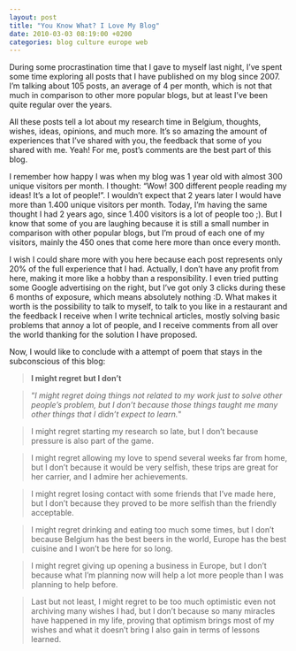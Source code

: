 ```yaml
---
layout: post
title: "You Know What? I Love My Blog"
date: 2010-03-03 08:19:00 +0200
categories: blog culture europe web
---
```


During some procrastination time that I gave to myself last night, I’ve spent some time exploring all posts that I have published on my blog since 2007. I’m talking about 105 posts, an average of 4 per month, which is not that much in comparison to other more popular blogs, but at least I’ve been quite regular over the years.

All these posts tell a lot about my research time in Belgium, thoughts, wishes, ideas, opinions, and much more. It’s so amazing the amount of experiences that I’ve shared with you, the feedback that some of you shared with me. Yeah! For me, post’s comments are the best part of this blog.

I remember how happy I was when my blog was 1 year old with almost 300 unique visitors per month. I thought: “Wow! 300 different people reading my ideas! It’s a lot of people!”. I wouldn’t expect that 2 years later I would have more than 1.400 unique visitors per month. Today, I’m having the same thought I had 2 years ago, since 1.400 visitors is a lot of people too ;). But I know that some of you are laughing because it is still a small number in comparison with other popular blogs, but I’m proud of each one of my visitors, mainly the 450 ones that come here more than once every month.

I wish I could share more with you here because each post represents only 20% of the full experience that I had. Actually, I don’t have any profit from here, making it more like a hobby than a responsibility. I even tried putting some Google advertising on the right, but I’ve got only 3 clicks during these 6 months of exposure, which means absolutely nothing :D. What makes it worth is the possibility to talk to myself, to talk to you like in a restaurant and the feedback I receive when I write technical articles, mostly solving basic problems that annoy a lot of people, and I receive comments from all over the world thanking for the solution I have proposed.

Now, I would like to conclude with a attempt of poem that stays in the subconscious of this blog:

> <b>I might regret but I don’t</b>

> “_I might regret doing things not related to my work just to solve other people’s problem, but I don’t because those things taught me many other things that I didn’t expect to learn._"

> I might regret starting my research so late, but I don’t because pressure is also part of the game.

> I might regret allowing my love to spend several weeks far from home, but I don’t because it would be very selfish, these trips are great for her carrier, and I admire her achievements.

> I might regret losing contact with some friends that I’ve made here, but I don’t because they proved to be more selfish than the friendly acceptable.

> I might regret drinking and eating too much some times, but I don’t because Belgium has the best beers in the world, Europe has the best cuisine and I won’t be here for so long.

> I might regret giving up opening a business in Europe, but I don’t because what I’m planning now will help a lot more people than I was planning to help before.

> Last but not least, I might regret to be too much optimistic even not archiving many wishes I had, but I don’t because so many miracles have happened in my life, proving that optimism brings most of my wishes and what it doesn’t bring I also gain in terms of lessons learned.
